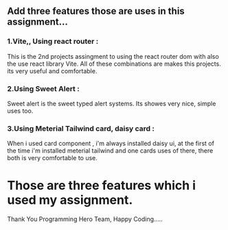 


## Add three features those are uses in this assignment...
### 1.Vite,, Using react router :
This is the 2nd projects assingment to using the react router dom with also the use react library Vite. All of these combinations are makes this projects. its very useful and comfortable.

### 2.Using Sweet Alert :

Sweet alert is the sweet typed alert systems. Its showes very nice, simple uses too. 

### 3.Using Meterial Tailwind card, daisy card :

When i used card component , i'm always installed daisy ui, at the first of the time i'm installed meterial tailwind and one cards uses of there, there both is very comfortable to use.

# Those are three features which i used my assignment.

Thank You Programming Hero Team, Happy Coding.....


